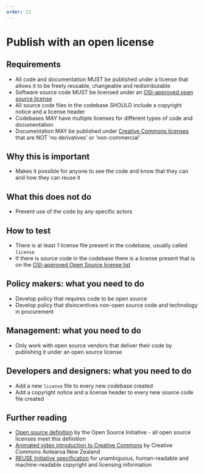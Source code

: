 ```yaml
---
order: 12
---
```


# Publish with an open license

## Requirements

* All code and documentation MUST be published under a license that allows it to be freely reusable, changeable and redistributable
* Software source code MUST be licensed under an [OSI-approved open source license](https://opensource.org/licenses/category)
* All source code files in the codebase SHOULD include a copyright notice and a license header
* Codebases MAY have multiple licenses for different types of code and documentation
* Documentation MAY be published under [Creative Commons licenses](https://creativecommons.org/licenses/) that are NOT 'no derivatives' or 'non-commercial'

## Why this is important

* Makes it possible for anyone to see the code and know that they can and how they can reuse it

## What this does not do

* Prevent use of the code by any specific actors

## How to test

* There is at least 1 license file present in the codebase, usually called `license`
* If there is source code in the codebase there is a license present that is on the [OSI-approved Open Source license list](https://opensource.org/licenses/category)

## Policy makers: what you need to do

* Develop policy that requires code to be open source
* Develop policy that disincentives non-open source code and technology in procurement

## Management: what you need to do

* Only work with open source vendors that deliver their code by publishing it under an open source license

## Developers and designers: what you need to do

* Add a new `license` file to every new codebase created
* Add a copyright notice and a license header to every new source code file created

## Further reading

* [Open source definition](https://opensource.org/osd) by the Open Source Initiative - all open source licenses meet this definition
* [Animated video introduction to Creative Commons](https://creativecommons.org/about/videos/creative-commons-kiwi) by Creative Commons Aotearoa New Zealand
* [REUSE Initiative specification](https://reuse.software/spec/) for unambiguous, human-readable and machine-readable copyright and licensing information
